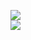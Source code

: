 [![](https://img.shields.io/badge/Made%20With-Github%20Spray-lightgrey.svg?style=for-the-badge&logo=github)](https://github.com/Annihil/github-spray#3525)  
[![](https://i.imgur.com/2DrTn0Z.gif)](https://github.com/Annihil/github-spray)